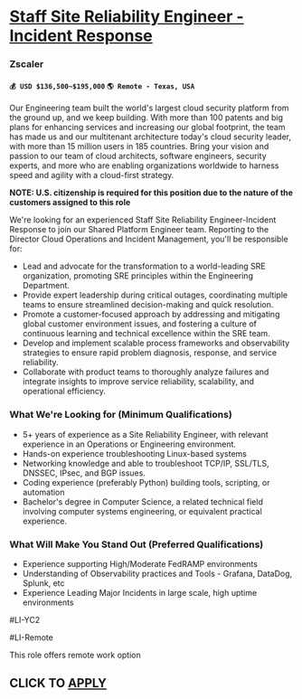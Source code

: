 # [Staff Site Reliability Engineer - Incident Response](https://www.remotewlb.com/apply/staff-site-reliability-engineer-incident-response-131461)  
### Zscaler  
#### `💰 USD $136,500~$195,000` `🌎 Remote - Texas, USA`  

Our Engineering team built the world's largest cloud security platform from the ground up, and we keep building. With more than 100 patents and big plans for enhancing services and increasing our global footprint, the team has made us and our multitenant architecture today's cloud security leader, with more than 15 million users in 185 countries. Bring your vision and passion to our team of cloud architects, software engineers, security experts, and more who are enabling organizations worldwide to harness speed and agility with a cloud-first strategy.

**NOTE: U.S. citizenship is required for this position due to the nature of the customers assigned to this role**

We're looking for an experienced Staff Site Reliability Engineer-Incident Response to join our Shared Platform Engineer team. Reporting to the Director Cloud Operations and Incident Management, you'll be responsible for:

  * Lead and advocate for the transformation to a world-leading SRE organization, promoting SRE principles within the Engineering Department.
  * Provide expert leadership during critical outages, coordinating multiple teams to ensure streamlined decision-making and quick resolution.
  * Promote a customer-focused approach by addressing and mitigating global customer environment issues, and fostering a culture of continuous learning and technical excellence within the SRE team.
  * Develop and implement scalable process frameworks and observability strategies to ensure rapid problem diagnosis, response, and service reliability.
  * Collaborate with product teams to thoroughly analyze failures and integrate insights to improve service reliability, scalability, and operational efficiency.

### What We're Looking for (Minimum Qualifications)

  * 5+ years of experience as a Site Reliability Engineer, with relevant experience in an Operations or Engineering environment.
  * Hands-on experience troubleshooting Linux-based systems
  * Networking knowledge and able to troubleshoot TCP/IP, SSL/TLS, DNSSEC, IPsec, and BGP issues.
  * Coding experience (preferably Python) building tools, scripting, or automation
  * Bachelor's degree in Computer Science, a related technical field involving computer systems engineering, or equivalent practical experience.

### What Will Make You Stand Out (Preferred Qualifications)

  * Experience supporting High/Moderate FedRAMP environments
  * Understanding of Observability practices and Tools - Grafana, DataDog, Splunk, etc
  * Experience Leading Major Incidents in large scale, high uptime environments

#LI-YC2

#LI-Remote

This role offers remote work option

  
## CLICK TO [APPLY](https://www.remotewlb.com/apply/staff-site-reliability-engineer-incident-response-131461)

